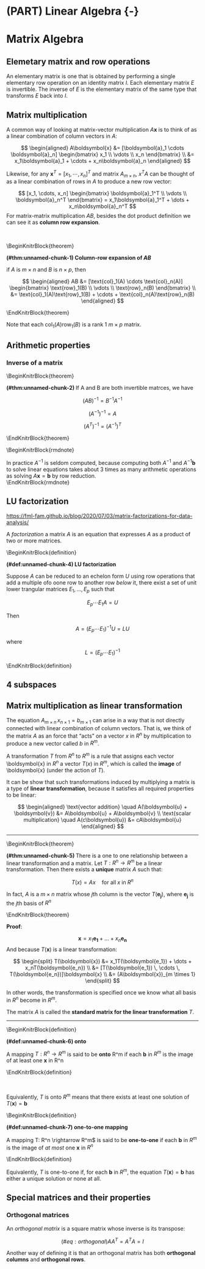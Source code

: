
# (PART) Linear Algebra {-}


# Matrix Algebra  



## Elemetary matrix and row operations  
An elementary matrix is one that is obtained by performing a single elementary row
operation on an identity matrix $I$. Each elementary matrix $E$ is invertible. The inverse of $E$ is the elementary matrix of the same type that transforms $E$ back into $I$.


## Matrix multiplication

A common way of looking at matrix-vector multiplication $A\boldsymbol{x}$ is to think of as a linear combination of column vectors in $A$:  

$$
\begin{aligned}
A\boldsymbol{x} &= [\boldsymbol{a}_1 \cdots \boldsymbol{a}_n] 
\begin{bmatrix}
x_1 \\
\vdots \\
x_n
\end{bmatrix} \\
&= x_1\boldsymbol{a}_1 + \cdots + x_n\boldsymbol{a}_n
\end{aligned}
$$


Likewise, for any $\boldsymbol{x}^{T} = [x_1, \cdots, x_n]^T$ and matrix $A_{m \times n}$, $x^{T}A$ can be thought of as a linear combination of rows in $A$ to produce a new row vector: 

$$
[x_1, \cdots, x_n] 
\begin{bmatrix}
\boldsymbol{a}_1^T \\
\vdots  \\
\boldsymbol{a}_n^T
\end{bmatrix} 
= x_1\boldsymbol{a}_1^T + \dots + x_n\boldsymbol{a}_n^T
$$
For matrix-matrix multiplication $AB$, besides the dot product definition we can see it as **column row expansion**.  

<br>

\BeginKnitrBlock{theorem}<div class="theorem"><span class="theorem" id="thm:unnamed-chunk-1"><strong>(\#thm:unnamed-chunk-1) </strong></span>**Column-row expansion of $AB$**

if $A$ is $m \times n$ and $B$ is $n \times p$, then 

$$
\begin{aligned}
AB &= [\text{col}_1(A) \cdots \text{col}_n(A)] 
\begin{bmatrix}
\text{row}_1(B) \\
\vdots \\ 
\text{row}_n(B)
\end{bmatrix} \\ 
&= \text{col}_1(A)\text{row}_1(B) + \cdots +  \text{col}_n(A)\text{row}_n(B)
\end{aligned}
$$</div>\EndKnitrBlock{theorem}


Note that each $\text{col}_1(A)\text{row}_1(B)$ is a rank 1 $m \times p$ matrix. 




## Arithmetic properties   

### Inverse of a matrix

\BeginKnitrBlock{theorem}<div class="theorem"><span class="theorem" id="thm:unnamed-chunk-2"><strong>(\#thm:unnamed-chunk-2) </strong></span>If A and B are both invertible matrces, we have

$$
(AB)^{-1} = B^{-1}A^{-1}
$$

$$
(A^{-1})^{-1} = A  
$$
  

$$
(A^T)^{-1} = (A^{-1})^T
$$</div>\EndKnitrBlock{theorem}



\BeginKnitrBlock{rmdnote}<div class="rmdnote">In practice $A^{-1}$ is seldom computed, because computing both $A^{-1}$ and $A^{-1}\boldsymbol{b}$ to solve linear equations takes about 3 times as many arithmetic operations as solving $A\boldsymbol{x} = \boldsymbol{b}$ by row reduction.</div>\EndKnitrBlock{rmdnote}


## LU factorization 

https://fml-fam.github.io/blog/2020/07/03/matrix-factorizations-for-data-analysis/

A *factorization* a matrix $A$ is an equation that expresses $A$ as a product of two or more matrices.  

\BeginKnitrBlock{definition}<div class="definition"><span class="definition" id="def:unnamed-chunk-4"><strong>(\#def:unnamed-chunk-4) </strong></span>**LU factorization**
  
Suppose $A$ can be reduced to an echelon form $U$ using row operations that add a multiple ofo oone row to another row *below* it, there exist a set of unit lower trangular matrices $E_1, \dots, E_p$ such that 

$$
E_p \cdots E_1A = U  
$$
  
Then 

$$
A = (E_p \cdots E_1)^{-1}U = LU
$$

where 
$$
L = (E_p \cdots E_1)^{-1}  
$$</div>\EndKnitrBlock{definition}





## 4 subspaces


## Matrix multiplication as linear transformation

The equation $A_{m \times n} \, x _{ n \times 1} = b_{m \times 1}$ can arise in a way that is not directly connected with linear combination of column vectors. That is,  we think of the matrix $A$ as an force that “acts” on a vector $x$ in $R^n$ by multiplication to produce a new vector called $b$ in $R^m$.  

A transformation $T$ from $R^n$ to $R^m$ is a rule that assigns each vector \boldsymbol{x} in $R^n$ a vector $T(x)$ in $R^m$, which is called the **image** of \boldsymbol{x} (under the action of $T$). 

It can be show that such transformations induced by multiplying a matrix is a type of **linear transformation**, because it satisfies all required properties to be linear:  

$$
\begin{aligned}
\text{vector addition} \quad A(\boldsymbol{u} + \boldsymbol{v}) &= A\boldsymbol{u} + A\boldsymbol{v}  \\ 
\text{scalar multiplication} \quad A(c\boldsymbol{u}) &= cA\boldsymbol{u}
\end{aligned}
$$
<hr>

\BeginKnitrBlock{theorem}<div class="theorem"><span class="theorem" id="thm:unnamed-chunk-5"><strong>(\#thm:unnamed-chunk-5) </strong></span>There is a one to one relationship between a linear transformation and a matrix. Let $T: R^n \rightarrow R^m$ be a linear transformation. Then there exists a **unique** matrix $A$ such that:  
  
$$
T(x) = Ax \quad \text{for all} \; x \; \text{in} \; R^n  
$$
  
In fact, $A$ is a $m \times n$ matrix whose $j$th column is the vector $T(\boldsymbol{e_j})$, where $\boldsymbol{e_j}$ is the $j$th basis of $R^n$ </div>\EndKnitrBlock{theorem}

**Proof**: 

$$
\boldsymbol{x} = x_1\boldsymbol{e_1} + \dots + x_n{\boldsymbol{e_n}}
$$
And because $T(\boldsymbol{x})$ is a linear transformation: 

$$
\begin{split}
T(\boldsymbol{x}) &= x_1T(\boldsymbol{e_1}) + \dots + x_nT(\boldsymbol{e_n}) \\
&= [T(\boldsymbol{e_1}) \, \cdots \, T(\boldsymbol{e_n})]\boldsymbol{x} \\
&= (A\boldsymbol{x})_{m \times 1}
\end{split}
$$

In other words, the transformation is specified once we know what all basis in $R^n$ become in $R^m$.

The matrix $A$ is called the **standard matrix for the linear transformation** $T$.  

<hr>


\BeginKnitrBlock{definition}<div class="definition"><span class="definition" id="def:unnamed-chunk-6"><strong>(\#def:unnamed-chunk-6) </strong></span>**onto**

A mapping $T: R^n \rightarrow R^m$ is said to be **onto** R^m if each $\boldsymbol{b}$ in $R^m$ is the image of at least one $\boldsymbol{x}$ in R^n</div>\EndKnitrBlock{definition}

<br>

Equivalently, $T$ is onto $R^m$ means that there exists at least one solution of $T(\boldsymbol{x}) = \boldsymbol{b}$

\BeginKnitrBlock{definition}<div class="definition"><span class="definition" id="def:unnamed-chunk-7"><strong>(\#def:unnamed-chunk-7) </strong></span>**one-to-one mapping**

A mapping T: R^n \rightarrow R^m$ is said to be **one-to-one** if each $\boldsymbol{b}$ in $R^m$ is the image of *at most* one $\boldsymbol{x}$ in $R^n$</div>\EndKnitrBlock{definition}
<br>

Equivalently, $T$ is one-to-one if, for each $\boldsymbol{b}$ in $R^m$, the equation $T(\boldsymbol{x}) = \boldsymbol{b}$ has either a unique solution or none at all.

## Special matrices and their properties 

### Orthogonal matrices  

An *orthogonal matrix* is a square matrix whose inverse is its transpose:  

$$
(\#eq:orthogonal)
AA^T = A^TA = I
$$

Another way of defining it is that an orthogonal matrix has both **orthogonal columns** and **orthogonal rows**.
